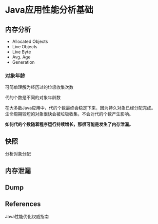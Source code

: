 # Java应用性能分析基础

## 内存分析

* Allocated Objects
* Live Objects
* Live Byte
* Avg. Age
* Generation

### 对象年龄

可简单理解为经历过的垃圾收集次数

代的个数是不同的对象年龄数

在大多数Java应用中，代的个数最终会稳定下来，因为持久对象已经分配完成。生命周期较短的对象很快会被垃圾收集，不会对代的个数产生影响。

**如何代的个数随着程序运行持续增长，那很可能是发生了内存泄漏。**

## 快照

分析对象分配

## 内存泄漏

## Dump

## References

Java性能优化权威指南



